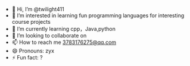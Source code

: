 - 👋 Hi, I’m @twilight411
- 👀 I’m interested in  learning fun programming languages for interesting course projects
- 🌱 I’m currently learning cpp，Java,python
- 💞️ I’m looking to collaborate on 
- 📫 How to reach me 3783176275@qq.com
- 😄 Pronouns: zyx
- ⚡ Fun fact: ?  

<!---
twilight411/twilight411 is a ✨ special ✨ repository because its `README.md` (this file) appears on your GitHub profile.
You can click the Preview link to take a look at your changes.
--->
